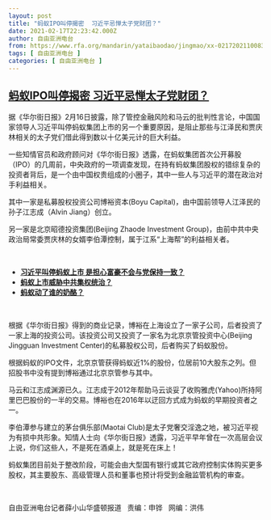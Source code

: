 ```yaml
---
layout: post
title: "蚂蚁IPO叫停揭密  习近平忌惮太子党财团？"
date: 2021-02-17T22:23:42.000Z
author: 自由亚洲电台
from: https://www.rfa.org/mandarin/yataibaodao/jingmao/xx-02172021100837.html
tags: [ 自由亚洲电台 ]
categories: [ 自由亚洲电台 ]
---
```

<!--1613600622000-->
[蚂蚁IPO叫停揭密  习近平忌惮太子党财团？](https://www.rfa.org/mandarin/yataibaodao/jingmao/xx-02172021100837.html)
------

<div>
<p></p><p>据《华尔街日报》<span>2<span>月</span>16<span>日披露，除了管控金融风险和马云的批判性言论，中国国家领导人习近平叫停蚂蚁集团上市的</span>另一个</span>重要原因，是阻止那些与江泽民和贾庆林相关的太子党们借此得到数以十亿美元计的巨大利益。</p><p>一些知情官员和政府顾问对《华尔街日报》透露，在蚂蚁集团首次公开募股（<span>IPO<span>）的几周前，中央政府的一项调查发现，在持有蚂蚁集团股权的错综复杂的投资者背后，是一个由中国权贵组成的小圈子，其中一些人与习近平的潜在政治对手利益相关。</span></span></p><p><span>其中一家是私募股权投资公司博裕资本</span><span>(Boyu Capital)<span>，由中国前领导人江泽民的孙子江志成（</span>Alvin Jiang<span>）创立。</span></span></p><p><span>另一家是北京昭德投资集团</span><span>(Beijing Zhaode Investment Group)</span><span>，由前中共中央政治局常委贾庆林的女婿李伯潭控制，属于江系“上海帮”的利益相关者。</span></p><p><br/></p><ul><li><a href="https://www.rfa.org/mandarin/yataibaodao/zhengzhi/gf-11132020062041.html"><strong>习近平叫停蚂蚁上市 是担心富豪不会与党保持一致？</strong></a></li><li><strong><a href="https://www.rfa.org/mandarin/yataibaodao/jingmao/bx-11092020131246.html">蚂蚁上市威胁中共集权统治？ </a></strong></li><li><strong><a href="https://www.rfa.org/mandarin/yataibaodao/jingmao/bx-11032020100157.html">蚂蚁动了谁的奶酪？</a></strong></li></ul><p><br/></p><p><span>根据《华尔街日报》得到的商业记录，博裕在上海设立了一家子公司，后者投资了一家上海的投资公司。该投资公司又投资了一家名为北京京管投资中心</span><span>(Beijing Jingguan Investment Center)<span>的私募股权公司，后者购买了蚂蚁股份。</span></span></p><p><span>根据蚂蚁的</span><span>IPO<span>文件，北京京管获得蚂蚁近</span>1%<span>的股份，位居前</span>10<span>大股东之列。但招股书中没有提到博裕通过北京京管参与其中。</span></span></p><p><span>马云和江志成渊源已久。江志成于</span><span>2012<span>年帮助马云谈妥了收购雅虎</span>(Yahoo)<span>所持阿里巴巴股份的一半的交易。博裕也在</span>2016<span>年以迂回方式成为蚂蚁的早期投资者之一。</span></span></p><p><span>李伯潭参与建立的茅台俱乐部</span><span>(Maotai Club)</span><span>是太子党奢交淫逸之地，被习近平视为有损中共形象。知情人士向《华尔街日报》透露，习近平早年曾在一次高层会议上说，你们这些人，不是死在酒桌上，就是死在床上！</span></p><p><span>蚂蚁集团目前处于整改阶段，可能会由大型国有银行或其它政府控制实体购买更多股权，其主要股东、高级管理人员和董事也预计将受到金融监管机构的审查。</span></p><p><br/></p><p><span>自由亚洲电台记者薛小山华盛顿报道   责编：申铧   网编：洪伟</span></p>
</div>
